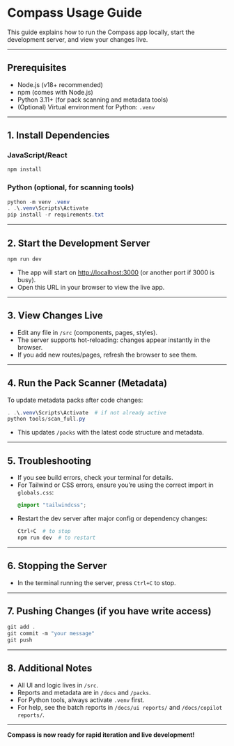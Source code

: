 # Compass Usage Guide

This guide explains how to run the Compass app locally, start the development server, and view your changes live.

---

## Prerequisites
- Node.js (v18+ recommended)
- npm (comes with Node.js)
- Python 3.11+ (for pack scanning and metadata tools)
- (Optional) Virtual environment for Python: `.venv`

---

## 1. Install Dependencies

### JavaScript/React
```powershell
npm install
```

### Python (optional, for scanning tools)
```powershell
python -m venv .venv
. .\.venv\Scripts\Activate
pip install -r requirements.txt
```

---

## 2. Start the Development Server

```powershell
npm run dev
```

- The app will start on [http://localhost:3000](http://localhost:3000) (or another port if 3000 is busy).
- Open this URL in your browser to view the live app.

---

## 3. View Changes Live
- Edit any file in `/src` (components, pages, styles).
- The server supports hot-reloading: changes appear instantly in the browser.
- If you add new routes/pages, refresh the browser to see them.

---

## 4. Run the Pack Scanner (Metadata)

To update metadata packs after code changes:
```powershell
. .\.venv\Scripts\Activate  # if not already active
python tools/scan_full.py
```
- This updates `/packs` with the latest code structure and metadata.

---

## 5. Troubleshooting
- If you see build errors, check your terminal for details.
- For Tailwind or CSS errors, ensure you’re using the correct import in `globals.css`:
  ```css
  @import "tailwindcss";
  ```
- Restart the dev server after major config or dependency changes:
  ```powershell
  Ctrl+C  # to stop
  npm run dev  # to restart
  ```

---

## 6. Stopping the Server
- In the terminal running the server, press `Ctrl+C` to stop.

---

## 7. Pushing Changes (if you have write access)
```powershell
git add .
git commit -m "your message"
git push
```

---

## 8. Additional Notes
- All UI and logic lives in `/src`.
- Reports and metadata are in `/docs` and `/packs`.
- For Python tools, always activate `.venv` first.
- For help, see the batch reports in `/docs/ui reports/` and `/docs/copilot reports/`.

---

**Compass is now ready for rapid iteration and live development!**
